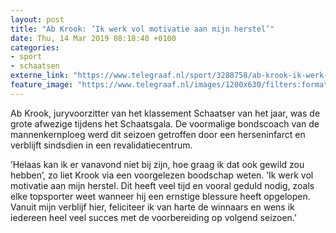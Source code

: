 ```yaml
---
layout: post
title: "Ab Krook: ’Ik werk vol motivatie aan mijn herstel’"
date: Thu, 14 Mar 2019 08:18:40 +0100
categories: 
- sport 
- schaatsen 
externe_link: "https://www.telegraaf.nl/sport/3288758/ab-krook-ik-werk-vol-motivatie-aan-mijn-herstel"
feature_image: "https://www.telegraaf.nl/images/1200x630/filters:format(jpeg):quality(80)/cdn-kiosk-api.telegraaf.nl/da88ca90-4656-11e9-989d-0218eaf05005.jpg"
---
```


<p class="intro">Ab Krook, juryvoorzitter van het klassement Schaatser van het jaar, was de grote afwezige tijdens het Schaatsgala. De voormalige bondscoach van de mannenkernploeg werd dit seizoen getroffen door een herseninfarct en verblijft sindsdien in een revalidatiecentrum.</p> <p>’Helaas kan ik er vanavond niet bij zijn, hoe graag ik dat ook gewild zou hebben’, zo liet Krook via een voorgelezen boodschap weten. ’Ik werk vol motivatie aan mijn herstel. Dit heeft veel tijd en vooral geduld nodig, zoals elke topsporter weet wanneer hij een ernstige blessure heeft opgelopen. Vanuit mijn verblijf hier, feliciteer ik van harte de winnaars en wens ik iedereen heel veel succes met de voorbereiding op volgend seizoen.’</p>
